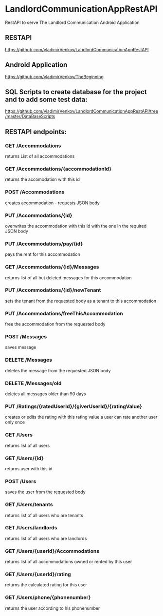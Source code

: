 # LandlordCommunicationAppRestAPI
RestAPI to serve The Landlord Communication Android Application

## RESTAPI 
https://github.com/vladimirVenkov/LandlordCommunicationAppRestAPI

## Android Application
https://github.com/vladimirVenkov/TheBeginning

## SQL Scripts to create database for the project and to add some test data:
https://github.com/vladimirVenkov/LandlordCommunicationAppRestAPI/tree/master/DataBaseScripts

## RESTAPI endpoints:

### GET /Accommodations
returns List of all accommodations

### GET /Accommodations/{accommodationId}
returns the accomodation with this id

### POST /Accommodations
creates accommodation - requests JSON body

### PUT /Accommodations/{id}
overwrites the accommodation with this id with the one in the required JSON body

### PUT /Accommodations/pay/{id}
pays the rent for this accommodation

### GET /Accommodations/{id}/Messages
returns list of all but deleted messages for this accommodation

### PUT /Accommodations/{id}/newTenant
sets the tenant from the requested body as a tenant to this accommodation

### PUT /Accommodations/freeThisAccommodation
free the accommodation from the requested body

### POST /Messages
saves message

### DELETE /Messages
deletes the message from the requested JSON body

### DELETE /Messages/old
deletes all messages older than 90 days

### PUT /Ratings/{ratedUserId}/{giverUserId}/{ratingValue}
creates or edits the rating with this rating value
a user can rate another user only once

### GET /Users
returns list of all users

### GET /Users/{id}
returns user with this id

### POST /Users
saves the user from the requested body

### GET /Users/tenants
returns list of all users who are tenants

### GET /Users/landlords
returns list of all users who are landlords

### GET /Users/{userId}/Accommodations
returns list of all accommodations owned or rented by this user

### GET /Users/{userId}/rating
returns the calculated rating for this user

### GET /Users/phone/{phonenumber}
returns the user according to his phonenumber
